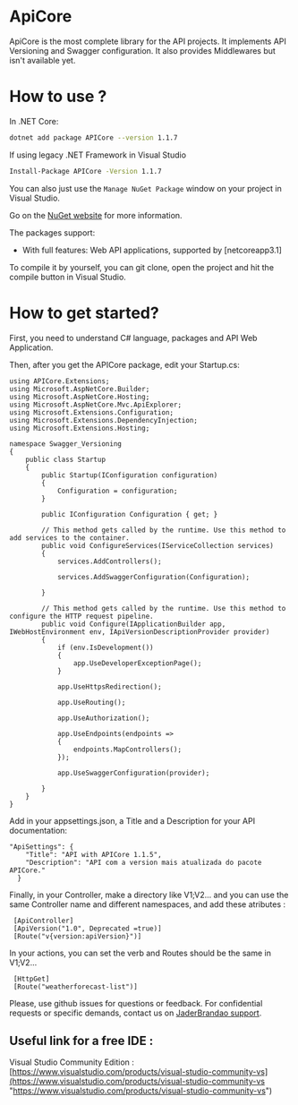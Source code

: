 # ApiCore

ApiCore is the most complete library for the API projects. It implements API Versioning and Swagger configuration. It also provides Middlewares but isn't available yet.

# How to use ?

In .NET Core:
```bash
dotnet add package APICore --version 1.1.7
```
If using legacy .NET Framework in Visual Studio
```bash
Install-Package APICore -Version 1.1.7
```
You can also just use the `Manage NuGet Package` window on your project in Visual Studio.

Go on the [NuGet website](https://www.nuget.org/packages/APICore/) for more information.

The packages support:

* With full features: Web API applications, supported by [netcoreapp3.1]

To compile it by yourself, you can git clone, open the project and hit the compile button in Visual Studio.

 # How to get started? 
 First, you need to understand C# language, packages and API Web Application.
 
 Then, after you get the APICore package, edit your Startup.cs:
```
using APICore.Extensions;
using Microsoft.AspNetCore.Builder;
using Microsoft.AspNetCore.Hosting;
using Microsoft.AspNetCore.Mvc.ApiExplorer;
using Microsoft.Extensions.Configuration;
using Microsoft.Extensions.DependencyInjection;
using Microsoft.Extensions.Hosting;

namespace Swagger_Versioning
{
    public class Startup
    {
        public Startup(IConfiguration configuration)
        {
            Configuration = configuration;
        }

        public IConfiguration Configuration { get; }

        // This method gets called by the runtime. Use this method to add services to the container.
        public void ConfigureServices(IServiceCollection services)
        {
            services.AddControllers();

            services.AddSwaggerConfiguration(Configuration);

        }

        // This method gets called by the runtime. Use this method to configure the HTTP request pipeline.
        public void Configure(IApplicationBuilder app, IWebHostEnvironment env, IApiVersionDescriptionProvider provider)
        {
            if (env.IsDevelopment())
            {
                app.UseDeveloperExceptionPage();
            }

            app.UseHttpsRedirection();

            app.UseRouting();

            app.UseAuthorization();

            app.UseEndpoints(endpoints =>
            {
                endpoints.MapControllers();
            });

            app.UseSwaggerConfiguration(provider);

        }
    }
}

```

 Add in your appsettings.json, a Title and a Description for your API documentation:
```
"ApiSettings": {
    "Title": "API with APICore 1.1.5",
    "Description": "API com a version mais atualizada do pacote APICore."
  }
```

Finally, in your Controller, make a directory like V1;V2... and you can use the same Controller name and different namespaces, and add these atributes :
```
 [ApiController]
 [ApiVersion("1.0", Deprecated =true)]
 [Route("v{version:apiVersion}")]
```
In your actions, you can set the verb and Routes should be the same in V1;V2...
```
 [HttpGet]
 [Route("weatherforecast-list")]
```

Please, use github issues for questions or feedback. For confidential requests or specific demands, contact us on [JaderBrandao support](mailto:contato@jaderbrandao.com.br "contato@jaderbrandao.com.br").


## Useful link for a free IDE :
Visual Studio Community Edition : [https://www.visualstudio.com/products/visual-studio-community-vs](https://www.visualstudio.com/products/visual-studio-community-vs "https://www.visualstudio.com/products/visual-studio-community-vs")
 
